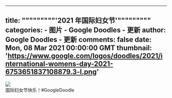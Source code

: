 
---
title: """""""""'2021 年国际妇女节'"""""""""
categories: 
    - 图片
    - Google Doodles - 更新
author: Google Doodles - 更新
comments: false
date: Mon, 08 Mar 2021 00:00:00 GMT
thumbnail: 'https://www.google.com/logos/doodles/2021/international-womens-day-2021-6753651837108879.3-l.png'
---

<div>   
<img src="https://www.google.com/logos/doodles/2021/international-womens-day-2021-6753651837108879.3-l.png" referrerpolicy="no-referrer"><br>国际妇女节快乐！#GoogleDoodle  
</div>
            